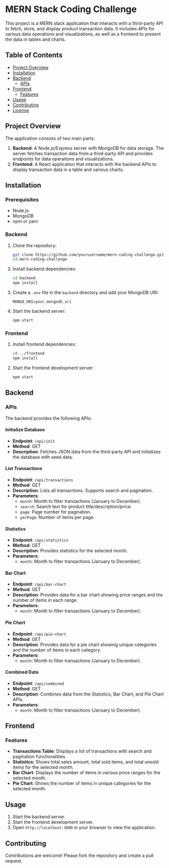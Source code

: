 # MERN Stack Coding Challenge

This project is a MERN stack application that interacts with a third-party API to fetch, store, and display product transaction data. It includes APIs for various data operations and visualizations, as well as a frontend to present the data in tables and charts.

## Table of Contents

- [Project Overview](#project-overview)
- [Installation](#installation)
- [Backend](#backend)
  - [APIs](#apis)
- [Frontend](#frontend)
  - [Features](#features)
- [Usage](#usage)
- [Contributing](#contributing)
- [License](#license)

## Project Overview

The application consists of two main parts:

1. **Backend**: A Node.js/Express server with MongoDB for data storage. The server fetches transaction data from a third-party API and provides endpoints for data operations and visualizations.
2. **Frontend**: A React application that interacts with the backend APIs to display transaction data in a table and various charts.

## Installation

### Prerequisites

- Node.js
- MongoDB
- npm or yarn

### Backend

1. Clone the repository:

    ```bash
    git clone https://github.com/yourusername/mern-coding-challenge.git
    cd mern-coding-challenge
    ```

2. Install backend dependencies:

    ```bash
    cd backend
    npm install
    ```

3. Create a `.env` file in the `backend` directory and add your MongoDB URI:

    ```env
    MONGO_URI=your_mongodb_uri
    ```

4. Start the backend server:

    ```bash
    npm start
    ```

### Frontend

1. Install frontend dependencies:

    ```bash
    cd ../frontend
    npm install
    ```

2. Start the frontend development server:

    ```bash
    npm start
    ```

## Backend

### APIs

The backend provides the following APIs:

#### Initialize Database

- **Endpoint**: `/api/init`
- **Method**: GET
- **Description**: Fetches JSON data from the third-party API and initializes the database with seed data.

#### List Transactions

- **Endpoint**: `/api/transactions`
- **Method**: GET
- **Description**: Lists all transactions. Supports search and pagination.
- **Parameters**:
  - `month`: Month to filter transactions (January to December).
  - `search`: Search text for product title/description/price.
  - `page`: Page number for pagination.
  - `perPage`: Number of items per page.

#### Statistics

- **Endpoint**: `/api/statistics`
- **Method**: GET
- **Description**: Provides statistics for the selected month.
- **Parameters**:
  - `month`: Month to filter transactions (January to December).

#### Bar Chart

- **Endpoint**: `/api/bar-chart`
- **Method**: GET
- **Description**: Provides data for a bar chart showing price ranges and the number of items in each range.
- **Parameters**:
  - `month`: Month to filter transactions (January to December).

#### Pie Chart

- **Endpoint**: `/api/pie-chart`
- **Method**: GET
- **Description**: Provides data for a pie chart showing unique categories and the number of items in each category.
- **Parameters**:
  - `month`: Month to filter transactions (January to December).

#### Combined Data

- **Endpoint**: `/api/combined`
- **Method**: GET
- **Description**: Combines data from the Statistics, Bar Chart, and Pie Chart APIs.
- **Parameters**:
  - `month`: Month to filter transactions (January to December).

## Frontend

### Features

- **Transactions Table**: Displays a list of transactions with search and pagination functionalities.
- **Statistics**: Shows total sales amount, total sold items, and total unsold items for the selected month.
- **Bar Chart**: Displays the number of items in various price ranges for the selected month.
- **Pie Chart**: Shows the number of items in unique categories for the selected month.

## Usage

1. Start the backend server.
2. Start the frontend development server.
3. Open `http://localhost:3000` in your browser to view the application.

## Contributing

Contributions are welcome! Please fork the repository and create a pull request.



